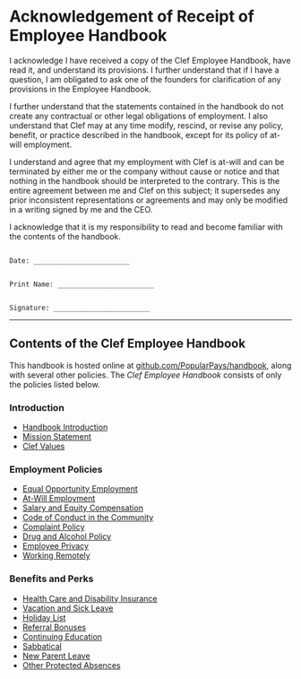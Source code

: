 # Acknowledgement of Receipt of Employee Handbook

I acknowledge I have received a copy of the Clef Employee Handbook, have read it, and understand its provisions.  I further understand that if I have a question, I am obligated to ask one of the founders for clarification of any provisions in the Employee Handbook.

I further understand that the statements contained in the handbook do not create any contractual or other legal obligations of employment.  I also understand that Clef may at any time modify, rescind, or revise any policy, benefit, or practice described in the handbook, except for its policy of at-will employment.


I understand and agree that my employment with Clef is at-will and can be terminated by either me or the company without cause or notice and that nothing in the handbook should be interpreted to the contrary.  This is the entire agreement between me and Clef on this subject; it supersedes any prior inconsistent representations or agreements and may only be modified in a writing signed by me and the CEO.


I acknowledge that it is my responsibility to read and become familiar with the contents of the handbook.



```

Date: ________________________


Print Name: ________________________


Signature: ________________________

```

***


## Contents of the Clef Employee Handbook
This handbook is hosted online at [github.com/PopularPays/handbook](https://github.com/handbook), along with several other policies. The *Clef Employee Handbook* consists of only the policies listed below.

### Introduction
* [Handbook Introduction](https://github.com/PopularPays/handbook/blob/master/Hiring%20Documents/Handbook%20Introduction.md)
* [Mission Statement](https://github.com/PopularPays/handbook/blob/master/Mission%20Statement.md)
* [Clef Values](https://github.com/PopularPays/handbook/blob/master/Clef%20Values.md)

### Employment Policies
* [Equal Opportunity Employment](https://github.com/PopularPays/handbook/blob/master/Employment%20Policies/Equal%20Opportunity%20Employment.md)
* [At-Will Employment](https://github.com/PopularPays/handbook/blob/master/Employment%20Policies/At-Will%20Employment.md)
* [Salary and Equity Compensation](https://github.com/PopularPays/handbook/blob/master/Employment%20Policies/Salary%20and%20Equity%20Compensation.md)
* [Code of Conduct in the Community](https://github.com/PopularPays/handbook/blob/master/Employment%20Policies/Code%20of%20Conduct%20in%20the%20Community.md)
* [Complaint Policy](https://github.com/PopularPays/handbook/blob/master/Employment%20Policies/Complaint%20Policy.md)
* [Drug and Alcohol Policy](https://github.com/PopularPays/handbook/blob/master/Employment%20Policies/Drug%20and%20Alcohol%20Policy.md)
* [Employee Privacy](https://github.com/PopularPays/handbook/blob/master/Employment%20Policies/Employee%20Privacy.md)
* [Working Remotely](https://github.com/PopularPays/handbook/blob/master/Employment%20Policies/Working%20Remotely.md)

### Benefits and Perks
* [Health Care and Disability Insurance](https://github.com/PopularPays/handbook/blob/master/Benefits%20and%20Perks/Healthcare%20and%20Disability%20Insurance.md)
* [Vacation and Sick Leave](https://github.com/PopularPays/handbook/blob/master/Benefits%20and%20Perks/Vacation%20and%20Sick%20Leave.md)
* [Holiday List](https://github.com/PopularPays/handbook/blob/master/Benefits%20and%20Perks/Holiday%20List.md)
* [Referral Bonuses](https://github.com/PopularPays/handbook/blob/master/Benefits%20and%20Perks/Referral%20Bonuses.md)
* [Continuing Education](https://github.com/PopularPays/handbook/blob/master/Benefits%20and%20Perks/Continuing%20Education.md)
* [Sabbatical](https://github.com/PopularPays/handbook/blob/master/Benefits%20and%20Perks/Sabbatical.md)
* [New Parent Leave](https://github.com/PopularPays/handbook/blob/master/Benefits%20and%20Perks/New%20Parent%20Leave.md)
* [Other Protected Absences](https://github.com/PopularPays/handbook/blob/master/Benefits%20and%20Perks/Other%20Protected%20Absences.md)
